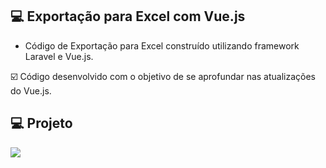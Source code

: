 ## 💻 Exportação para Excel com Vue.js

- Código de Exportação para Excel construído utilizando framework Laravel e Vue.js.

☑️ Código desenvolvido com o objetivo de se aprofundar nas atualizações do Vue.js.

## 💻 Projeto

<img src="https://r2.easyimg.io/13l0ekmqj/captura_de_tela_2024-03-19_191434.png">
